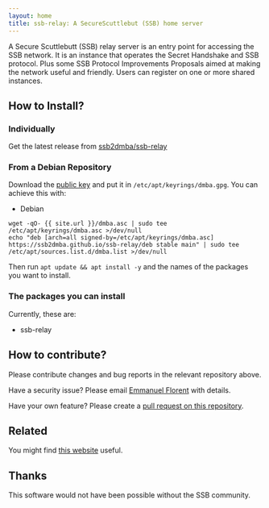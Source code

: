 ```yaml
---
layout: home
title: ssb-relay: A SecureScuttlebut (SSB) home server
---
```

A Secure Scuttlebutt (SSB) relay server is an entry point for accessing the SSB network. It is an instance that operates the Secret Handshake and SSB protocol. Plus some SSB Protocol Improvements Proposals aimed at making the network useful and friendly.
Users can register on one or more shared instances.

## How to Install?

### Individually

Get the latest release from [ssb2dmba/ssb-relay](
https://github.com/ssb2dmba/ssb-relay)


### From a Debian Repository

Download the [public key](dmba.gpg) and put it in
`/etc/apt/keyrings/dmba.gpg`. You can achieve this with:

- Debian 

```
wget -qO- {{ site.url }}/dmba.asc | sudo tee /etc/apt/keyrings/dmba.asc >/dev/null
echo "deb [arch=all signed-by=/etc/apt/keyrings/dmba.asc] https://ssb2dmba.github.io/ssb-relay/deb stable main" | sudo tee /etc/apt/sources.list.d/dmba.list >/dev/null
```


Then run `apt update && apt install -y` and the names of the packages you want to install.



### The packages you can install

Currently, these are:

* ssb-relay


## How to contribute?

Please contribute changes and bug reports in the relevant repository above.

Have a security issue? Please email [Emmanuel Florent](mailto:emmanuel.florent@gmail.com) with details.

Have your own feature? Please create a 
[pull request on this repository](https://github.com/ssb2dmba/ssb-relay/pulls).

## Related

You might find [this website](https://dmba.info) useful.

## Thanks

This software would not have been possible without the SSB community.